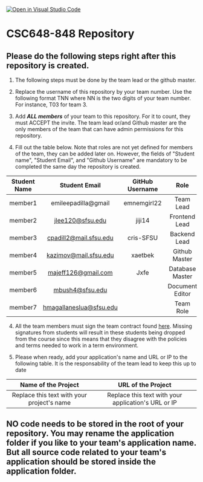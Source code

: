 [![Open in Visual Studio Code](https://classroom.github.com/assets/open-in-vscode-c66648af7eb3fe8bc4f294546bfd86ef473780cde1dea487d3c4ff354943c9ae.svg)](https://classroom.github.com/online_ide?assignment_repo_id=10139171&assignment_repo_type=AssignmentRepo)
# CSC648-848 Repository

## Please do the following steps right after this repository is created.

1. The following steps must be done by the team lead or the github master. 

2. Replace the username of this repository by your team number. Use the following format TNN where NN is the two digits of your team number. For instance, T03 for team 3. 

2. Add ***ALL members*** of your team to this repository. For it to count, they must ACCEPT the invite. The team lead or/and Github master are the only members of the team that can have admin permissions for this repository. 

3. Fill out the table below. Note that roles are not yet defined for members of the team, they can be added later on. However, the fields of "Student name", "Student Email", and "Github Username" are mandatory to be completed the same day the repository is created. 


| Student Name | Student Email         | GitHub Username |        Role         |
|    :---:     |     :---:             |     :---:       |        :---:        | 
| member1      |emileepadilla@gmail    |  emnemgirl22    |   Team Lead         |
| member2      |jlee120@sfsu.edu       |  jiji14         |   Frontend Lead     |
| member3      |cpadill2@mail.sfsu.edu |  cris-SFSU      |   Backend Lead      |
| member4      |kazimov@mail.sfsu.edu  |  xaetbek        |   Github Master     |
| member5      |majeff126@gmail.com    |  Jxfe           |   Database Master   |
| member6      |mbush4@sfsu.edu        |   |   Document Editor   |
| member7      |hmagallaneslua@sfsu.edu|   |   Team Role         |


4. All the team members must sign the team contract found [here](https://forms.gle/PoTXjTmPGGKKZjsT6). Missing signatures from students will result in these students being dropped from the course since this means that they disagree with the policies and terms needed to work in a term environment. 

4. Please when ready, add your application's name and URL or IP to the following table. It is the responsability of the team lead to keep this up to date 

|             Name of the Project               |                            URL of the Project                          | 
|                    :---:                      |                                 :---:                                  |
|   Replace this text with your project's name  |              Replace this text with your application's URL or IP       |                                                        
 

## NO code needs to be stored in the root of your repository. You may rename the application folder if you like to your team's application name. But all source code related to your team's application should be stored inside the application folder.
